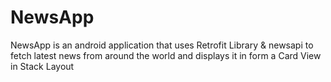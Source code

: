 # NewsApp
NewsApp is an android application that uses Retrofit Library &amp; newsapi to fetch latest news from around the world and displays it in form a Card View in Stack Layout
